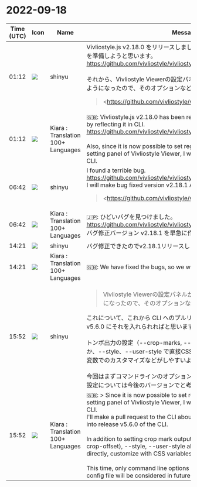 # 2022-09-18

|Time (UTC)|Icon|Name|Message|
|---|---|---|---|
|01:12|![](https://avatars.slack-edge.com/2018-04-27/354445776386_e258f5ed5ba887b08668_72.jpg)|shinyu|Vivliostyle.js v2.18.0 をリリースしました。CLIに反映して、CLI v5.6.0 を準備しようと思います。<br><https://github.com/vivliostyle/vivliostyle-cli/pull/329><br><br>それから、Vivliostyle Viewerの設定パネルからトンボ出力の設定ができるようになったので、そのオプションなどをCLIに追加しようと思います。<br><blockquote><https://github.com/vivliostyle/vivliostyle.js/releases/tag/v2.18.0|https://github.com/vivliostyle/vivliostyle.js/releases/tag/v2.18.0><br><br>*Features*<br><br>• *viewer:* add crop marks setting (<https://github.com/vivliostyle/vivliostyle.js/commit/1d0834b778f41fcb65553d043d3de30a424a0aea|1d0834b>), closes <https://github.com/vivliostyle/vivliostyle.js/issues/993|#993><br>• *viewer:* change "User Style" to "Custom Style" and treat it as an author stylesheet by default (<https://github.com/vivliostyle/vivliostyle.js/commit/bdb26d474f803eb44c9f09e2489dcda668231396|bdb26d4>), closes <https://github.com/vivliostyle/vivliostyle.js/issues/991|#991><br>• *viewer:* set bookMode=true as default (<https://github.com/vivliostyle/vivliostyle.js/commit/5411264648341144997f1d60a44f218a13625b42|5411264>), closes <https://github.com/vivliostyle/vivliostyle.js/issues/992|#992><br><br>*Bug Fixes*<br><br>• error with `&lt;object&gt;` tag (<https://github.com/vivliostyle/vivliostyle.js/commit/9e9565f49288e58adcede797029c87cbc0f1236f|9e9565f>), closes <https://github.com/vivliostyle/vivliostyle.js/issues/995|#995><br>• errors on the Acid2 Browser Test (<https://github.com/vivliostyle/vivliostyle.js/commit/849a6048572f400deacfee09070247b3d8436eac|849a604>)<br>• failed some of the css-variables tests (<https://github.com/vivliostyle/vivliostyle.js/commit/5d0f3246e1c9b91af6f67427a268409848e20ed9|5d0f324>)<br>• incorrect column-rule positioning in vertical writing mode (<https://github.com/vivliostyle/vivliostyle.js/commit/3cc0e010eb0c41f9ffb7f3c4d34d214b573d5860|3cc0e01>), closes <https://github.com/vivliostyle/vivliostyle.js/issues/978|#978><br>• unnecessary page break caused by ruby elements (<https://github.com/vivliostyle/vivliostyle.js/commit/21eb17c4b1ef5c72f6695c2166c70a76aeb60373|21eb17c>), closes <https://github.com/vivliostyle/vivliostyle.js/issues/987|#987><br>• valid CSS rules ignored after parsing error with invalid or unsupported CSS rule (<https://github.com/vivliostyle/vivliostyle.js/commit/5e76ed5d49c2f4b4c06c69619df27e83429c6a54|5e76ed5>), closes <https://github.com/vivliostyle/vivliostyle.js/issues/597|#597> <https://github.com/vivliostyle/vivliostyle.js/issues/976|#976><br>• *viewer:* problem on author/user stylesheet switch ("Set as user stylesheet" checkbox) (<https://github.com/vivliostyle/vivliostyle.js/commit/2799a343a0363ac4a2b4a139738e86968c08f4b6|2799a34>)<br>• *viewer:* tweak Reset Custom Style checkbox behavior (<https://github.com/vivliostyle/vivliostyle.js/commit/9c96ccb8031f79f1a87e8c639e6dc86212bcd394|9c96ccb>)<br>• *viewer:* unbound this error "Cannot set properties of undefined" (<https://github.com/vivliostyle/vivliostyle.js/commit/2505458462692905de63f9b23afda4eb54bfc9c6|2505458>)<br>• wrong cascading on shorthand property with CSS variable (<https://github.com/vivliostyle/vivliostyle.js/commit/2ee792705c7598be7660ac590872329f2fcde17d|2ee7927>), closes <https://github.com/vivliostyle/vivliostyle.js/issues/979|#979><br>• wrong cascading with CSS !important (<https://github.com/vivliostyle/vivliostyle.js/commit/fb1dae26981827ae099e27967625c9d2abb59da3|fb1dae2>), closes <https://github.com/vivliostyle/vivliostyle.js/issues/986|#986><br>• wrong text justification at last line of page caused by consecutive ruby elements (<https://github.com/vivliostyle/vivliostyle.js/commit/ad2695206e796617f2712e5bfe4b92057fbaae27|ad26952>), closes <https://github.com/vivliostyle/vivliostyle.js/issues/985|#985></blockquote>|
|01:12|![](https://avatars.slack-edge.com/2021-08-02/2324149410423_2aa7423c4133ecb9f168_72.png)|Kiara : Translation 100+ Languages|🇬🇧: Vivliostyle.js v2.18.0 has been released. I will prepare CLI v5.6.0 by reflecting it in CLI.<br><https://github.com/vivliostyle/vivliostyle-cli/pull/329><br><br>Also, since it is now possible to set registration mark output from the setting panel of Vivliostyle Viewer, I would like to add that option to the CLI.|
|06:42|![](https://avatars.slack-edge.com/2018-04-27/354445776386_e258f5ed5ba887b08668_72.jpg)|shinyu|I found a terrible bug.<br><https://github.com/vivliostyle/vivliostyle.js/issues/1000><br>I will make bug fixed version v2.18.1 ASAP!<br><blockquote><https://github.com/vivliostyle/vivliostyle-print|vivliostyle-print> with vivliostyle.js core v2.18.0 does not work. The error "DOMException: Failed to execute 'setStart' on 'Range': There is no child at offset 20." occurs at:<br><br><https://github.com/vivliostyle/vivliostyle.js/blob/21db123c81e3e45730c50310894b2739c64153bf/packages/core/src/vivliostyle/layout-helper.ts#L143|vivliostyle.js/packages/core/src/vivliostyle/layout-helper.ts><br><br>Line 143 in &lt;/vivliostyle/vivliostyle.js/commit/21db123c81e3e45730c50310894b2739c64153bf|21db123&gt;<br><br>The `node` here is expected to be a text node, but when this error occurs the `node` is an element. However, the value of `node instanceof Element` is false. The mistake was that I changed (in <https://github.com/vivliostyle/vivliostyle.js/commit/21eb17c4b1ef5c72f6695c2166c70a76aeb60373|21eb17c>) `node.nodeType == 1` to `node instanceof Element` at:<br><br><https://github.com/vivliostyle/vivliostyle.js/blob/21db123c81e3e45730c50310894b2739c64153bf/packages/core/src/vivliostyle/layout-helper.ts#L84|vivliostyle.js/packages/core/src/vivliostyle/layout-helper.ts><br><br>Line 84 in &lt;/vivliostyle/vivliostyle.js/commit/21db123c81e3e45730c50310894b2739c64153bf|21db123&gt;<br><br>The `node instanceof Element` is not worked as expected when the node is inside iframe.<br><br>See:  <br><https://developer.mozilla.org/en-US/docs/Web/JavaScript/Reference/Operators/instanceof#instanceof_and_multiple_realms|https://developer.mozilla.org/en-US/docs/Web/JavaScript/Reference/Operators/instanceof#instanceof_and_multiple_realms></blockquote>|
|06:42|![](https://avatars.slack-edge.com/2021-08-02/2324149410423_2aa7423c4133ecb9f168_72.png)|Kiara : Translation 100+ Languages|🇯🇵: ひどいバグを見つけました。<br><https://github.com/vivliostyle/vivliostyle.js/issues/1000><br>バグ修正バージョン v2.18.1 を早急に作成します!|
|14:21|![](https://avatars.slack-edge.com/2018-04-27/354445776386_e258f5ed5ba887b08668_72.jpg)|shinyu|バグ修正できたのでv2.18.1リリースします！|
|14:21|![](https://avatars.slack-edge.com/2021-08-02/2324149410423_2aa7423c4133ecb9f168_72.png)|Kiara : Translation 100+ Languages|🇬🇧: We have fixed the bugs, so we will release v2.18.1!|
|15:52|![](https://avatars.slack-edge.com/2018-04-27/354445776386_e258f5ed5ba887b08668_72.jpg)|shinyu|<blockquote>Vivliostyle Viewerの設定パネルからトンボ出力の設定ができるようになったので、そのオプションなどをCLIに追加しようと思います。</blockquote>これについて、これから CLI へのプルリクを作ります。CLIのリリー スv5.6.0 にそれを入れられればと思います。<br><br>トンボ出力の設定（--crop-marks, --bleed, ---crop-offset）のほか、--style、--user-style で直接CSSコードを渡せるようにして、CSS変数でのカスタマイズなどがしやすいようにします。<br><br>今回はまずコマンドラインのオプションのみとして、configファイルでの設定については今後のバージョンでと考えてます。|
|15:52|![](https://avatars.slack-edge.com/2021-08-02/2324149410423_2aa7423c4133ecb9f168_72.png)|Kiara : Translation 100+ Languages|🇬🇧: &gt; Since it is now possible to set registration mark output from the setting panel of Vivliostyle Viewer, I would like to add that option to the CLI.<br>I'll make a pull request to the CLI about this. Hopefully we can get it into release v5.6.0 of the CLI.<br><br>In addition to setting crop mark output (--crop-marks, --bleed, ---crop-offset), --style, --user-style allows you to pass CSS code directly, customize with CSS variables, etc. make it easier to<br><br>This time, only command line options will be used, and settings in the config file will be considered in future versions.|
